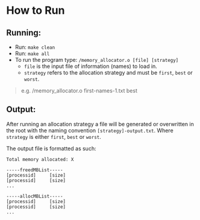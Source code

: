 # How to Run ##
## Running: ##
- Run: `make clean`
- Run: `make all`
- To run the program type: `/memory_allocator.o [file] [strategy]`
  - `file` is the input file of information (names) to load in.
  - `strategy` refers to the allocation strategy and must be  `first`, `best` or `worst`.
> e.g. /memory_allocator.o first-names-1.txt best

## Output: ##
After running an allocation strategy a file will be generated or overwritten in the root with the naming convention `[strategy]-output.txt`. Where `strategy` is either `first`, `best` or `worst`.

The output file is formatted as such:
```
Total memory allocated: X

-----freedMBList-----
[processid]     [size]
[processid]     [size]
...

-----allocMBList-----
[processid]     [size]
[processid]     [size]
...

````